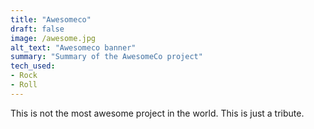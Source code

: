 ```yaml
---
title: "Awesomeco"
draft: false
image: /awesome.jpg
alt_text: "Awesomeco banner"
summary: "Summary of the AwesomeCo project"
tech_used:
- Rock
- Roll
---
```


This is not the most awesome project in the world. This is just a tribute.
